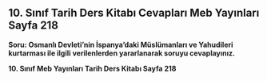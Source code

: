## 10. Sınıf Tarih Ders Kitabı Cevapları Meb Yayınları Sayfa 218

**Soru: Osmanlı Devleti’nin İspanya’daki Müslümanları ve Yahudileri kurtarması ile ilgili verilenlerden yararlanarak soruyu cevaplayınız.**

**10. Sınıf Meb Yayınları Tarih Ders Kitabı Sayfa 218**
